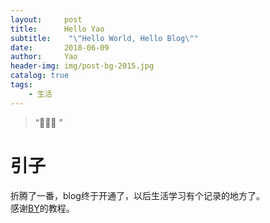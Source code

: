 ```yaml
---
layout:     post
title:      Hello Yao
subtitle:    "\"Hello World, Hello Blog\""
date:       2018-06-09
author:     Yao
header-img: img/post-bg-2015.jpg
catalog: true
tags:
    - 生活
---
```


> “🙉🙉🙉 ”


# 引子  

折腾了一番，blog终于开通了，以后生活学习有个记录的地方了。  
感谢[BY](https://www.jianshu.com/p/e68fba58f75c)的教程。

